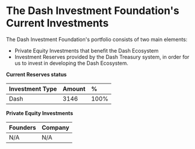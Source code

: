 The Dash Investment Foundation's Current Investments
========

The Dash Investment Foundation's portfolio consists of two main elements:

- Private Equity Investments that benefit the Dash Ecosystem
- Investment Reserves provided by the Dash Treasury system, in order for us to invest in developing the Dash Ecosystem.


**Current Reserves status**

|Investment Type | Amount | %|
|:--------|:----------|:----------|
|Dash|3146|100%|

**Private Equity Investments**


|Founders | Company |
|:--------|:----------|
|N/A|N/A|

